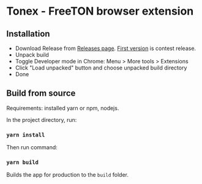 # Tonex - FreeTON browser extension

## Installation
* Download Release from [Releases page](https://github.com/TonexWallet/tonex-extension/releases). [First version](https://github.com/TonexWallet/tonex-extension/releases/tag/1.0.0) is contest release.
* Unpack build
* Toggle Developer mode in Chrome: Menu > More tools > Extensions
* Click "Load unpacked" button and choose unpacked build directory
* Done

## Build from source

Requirements: installed yarn or npm, nodejs.

In the project directory, run:

### `yarn install`

Then run command:

### `yarn build`

Builds the app for production to the `build` folder.
